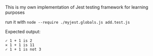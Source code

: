 This is my own implementation of Jest testing framework for learning purposes

run it with `node --require ./myjest.globals.js add.test.js`

Expected output:

```
✓ 1 + 1 is 2
✕ 1 + 1 is 11
✓ 1 + 1 is not 3
```
